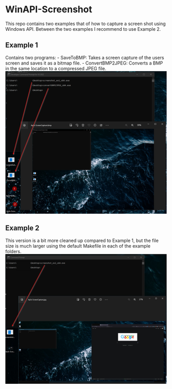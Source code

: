 # WinAPI-Screenshot

This repo contains two examples that of how to capture a screen shot using Windows API. Between the two examples I recommend to use Example 2.

## Example 1
Contains two programs:
    - SaveToBMP: Takes a screen capture of the users screen and saves it as a bitmap file.
    - ConvertBMP2JPEG: Converts a BMP in the same location to a compressed JPEG file.
![Screenshot1](images/ex1.png)

## Example 2 
This version is a bit more cleaned up compared to Example 1, but the file size is much larger using the default Makefile in each of the example folders.
![Screenshot2](images/ex2.png)